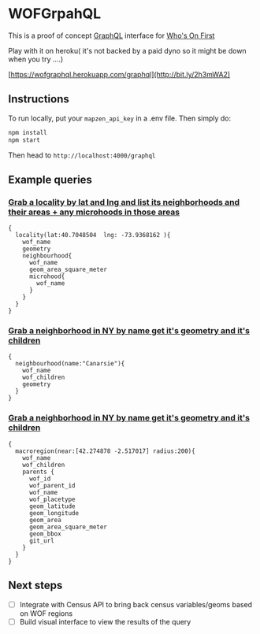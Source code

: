 # WOFGrpahQL

This is a proof of concept [GraphQL](http://graphql.org/) interface for [Who's On First](https://whosonfirst.mapzen.com/)

Play with it on heroku( it's not backed by a paid dyno so it might be down when you try ....)

[https://wofgraphql.herokuapp.com/graphql](http://bit.ly/2h3mWA2)

## Instructions

To run locally, put your `mapzen_api_key` in a .env file. Then simply do:

```bash
npm install
npm start
```

Then head to ```http://localhost:4000/graphql```

## Example queries

### [Grab a locality by lat and lng and list its neighborhoods and their areas + any microhoods in those areas](http://bit.ly/2v81C2I)

```
{
  locality(lat:40.7048504  lng: -73.9368162 ){
    wof_name
    geometry 	
    neighbourhood{
      wof_name
      geom_area_square_meter
      microhood{
        wof_name
      }
    }
  }
}
```

### [Grab a neighborhood in NY by name get it's geometry and it's children](http://bit.ly/2w09TSH)

```
{
  neighbourhood(name:"Canarsie"){
    wof_name
    wof_children
    geometry
  }
}
```


### [Grab a neighborhood in NY by name get it's geometry and it's children](http://bit.ly/2tDnte8)

```
{
  macroregion(near:[42.274878 -2.517017] radius:200){
    wof_name
    wof_children
    parents {
      wof_id
      wof_parent_id
      wof_name
      wof_placetype
      geom_latitude
      geom_longitude
      geom_area
      geom_area_square_meter
      geom_bbox
      git_url
    }
  }
}

```
## Next steps

- [ ] Integrate with Census API to bring back census variables/geoms based on WOF regions
- [ ] Build visual interface to view the results of the query
